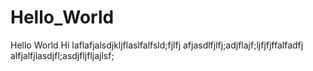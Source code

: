 # Hello_World
Hello World
Hi laflafjalsdjkljflaslfalfsld;fjlfj
afjasdlfjlfj;adjflajf;ljfjfjffalfadfj
alfjalfjlasdjfl;asdjfljfljajlsf;
